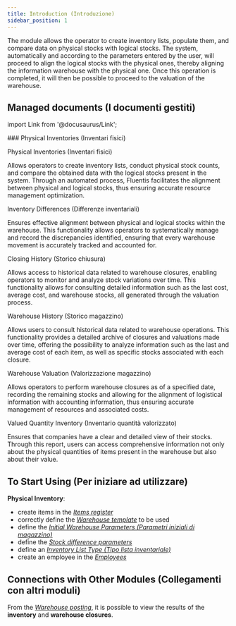```yaml
---
title: Introduction (Introduzione)
sidebar_position: 1
---
```


The module allows the operator to create inventory lists, populate them, and compare data on physical stocks with logical stocks. The system, automatically and according to the parameters entered by the user, will proceed to align the logical stocks with the physical ones, thereby aligning the information warehouse with the physical one. Once this operation is completed, it will then be possible to proceed to the valuation of the warehouse.

## Managed documents (I documenti gestiti)

import Link from '@docusaurus/Link';

<div className="cardContainer">
    <div className="card">
###     <Link to="/docs/logistics/physical-inventory/physical-inventory-intro">Physical Inventories (Inventari fisici)</Link>
        <p><Link to="/docs/logistics/physical-inventory/inventory-management/search-physical-inventory" className="bold-link">Physical Inventories (Inventari fisici)</Link></p>
        <p>Allows operators to create inventory lists, conduct physical stock counts, and compare the obtained data with the logical stocks present in the system. Through an automated process, Fluentis facilitates the alignment between physical and logical stocks, thus ensuring accurate resource management optimization.</p>
        <p><Link to="/docs/logistics/physical-inventory/stock-difference" className="bold-link">Inventory Differences (Differenze inventariali)</Link></p>
        <p>Ensures effective alignment between physical and logical stocks within the warehouse. This functionality allows operators to systematically manage and record the discrepancies identified, ensuring that every warehouse movement is accurately tracked and accounted for.</p>
        <p><Link to="/docs/logistics/physical-inventory/closing-history" className="bold-link">Closing History (Storico chiusura)</Link></p>
        <p>Allows access to historical data related to warehouse closures, enabling operators to monitor and analyze stock variations over time. This functionality allows for consulting detailed information such as the last cost, average cost, and warehouse stocks, all generated through the valuation process.</p>
        <p><Link to="/docs/logistics/physical-inventory/warehouse-history" className="bold-link">Warehouse History (Storico magazzino)</Link></p>
        <p>Allows users to consult historical data related to warehouse operations. This functionality provides a detailed archive of closures and valuations made over time, offering the possibility to analyze information such as the last and average cost of each item, as well as specific stocks associated with each closure.</p>
        <p><Link to="/docs/logistics/physical-inventory/warehouse-valorization" className="bold-link">Warehouse Valuation (Valorizzazione magazzino)</Link></p>
        <p>Allows operators to perform warehouse closures as of a specified date, recording the remaining stocks and allowing for the alignment of logistical information with accounting information, thus ensuring accurate management of resources and associated costs.</p>
        <p><Link to="/docs/logistics/physical-inventory/inventory-reports/valorized-inventory-with-quantity" className="bold-link">Valued Quantity Inventory (Inventario quantità valorizzato)</Link></p>
        <p>Ensures that companies have a clear and detailed view of their stocks. Through this report, users can access comprehensive information not only about the physical quantities of items present in the warehouse but also about their value.</p>
    </div>
</div>

## To Start Using (Per iniziare ad utilizzare)   

**Physical Inventory**:
- create items in the [*Items register*](/docs/erp-home/registers/items/create-new-items/create-new-item)        
- correctly define the [*Warehouse template*](/docs/configurations/tables/logistics/warehouse-templates) to be used       
- define the [*Initial Warehouse Parameters (Parametri iniziali di magazzino)*](/docs/configurations/parameters/logistics/warehouse-initial-parameters/warehouse-parameters)          
- define the [*Stock difference parameters*](/docs/configurations/parameters/logistics/stock-difference/)           
- define an [*Inventory List Type (Tipo lista inventariale)*](/docs/configurations/tables/logistics/stock-lists-types/)        
- create an employee in the [*Employees*](/docs/project-management/registers/employee/new-employee/)


## Connections with Other Modules (Collegamenti con altri moduli)
From the [*Warehouse posting*](/docs/logistics/warehouse/stock-records/record), it is possible to view the results of the **inventory** and **warehouse closures**.